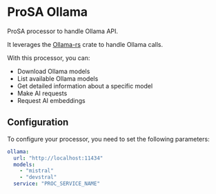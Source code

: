 # ProSA Ollama

ProSA processor to handle Ollama API.

It leverages the [Ollama-rs](https://crates.io/crates/ollama-rs) crate to handle Ollama calls.

With this processor, you can:
- Download Ollama models
- List available Ollama models
- Get detailed information about a specific model
- Make AI requests
- Request AI embeddings

## Configuration

To configure your processor, you need to set the following parameters:
```yaml
ollama:
  url: "http://localhost:11434"
  models:
    - "mistral"
    - "devstral"
  service: "PROC_SERVICE_NAME"
```
